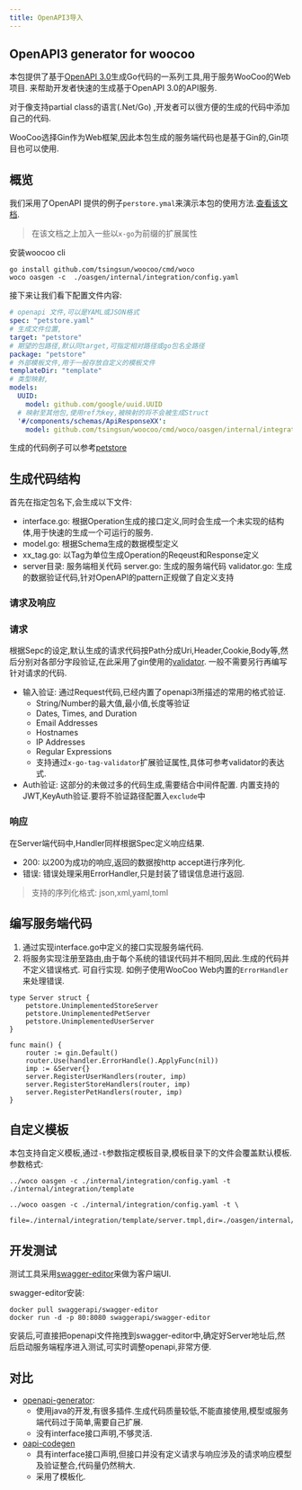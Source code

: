 ```yaml
---
title: OpenAPI3导入
---
```


## OpenAPI3 generator for woocoo

本包提供了基于[OpenAPI 3.0](https://github.com/OAI/OpenAPI-Specification/blob/master/versions/3.0.0.md)生成Go代码的一系列工具,用于服务WooCoo的Web项目.
来帮助开发者快速的生成基于OpenAPI 3.0的API服务.

对于像支持partial class的语言(.Net/Go) ,开发者可以很方便的生成的代码中添加自己的代码.

WooCoo选择Gin作为Web框架,因此本包生成的服务端代码也是基于Gin的,Gin项目也可以使用.


## 概览

我们采用了OpenAPI 提供的例子`perstore.ymal`来演示本包的使用方法.[查看该文档](./internal/integration/petstore.yaml).
> 在该文档之上加入一些以`x-go`为前缀的扩展属性

安装woocoo cli
```
go install github.com/tsingsun/woocoo/cmd/woco
woco oasgen -c  ./oasgen/internal/integration/config.yaml
```
接下来让我们看下配置文件内容:

```yaml
# openapi 文件,可以是YAML或JSON格式
spec: "petstore.yaml"
# 生成文件位置,
target: "petstore"
# 期望的包路径,默认同target,可指定相对路径或go包名全路径
package: "petstore"
# 外部模板文件,用于一般存放自定义的模板文件
templateDir: "template"
# 类型映射,
models:
  UUID:
    model: github.com/google/uuid.UUID
  # 映射至其他包,使用ref为key,被映射的将不会被生成Struct  
  '#/components/schemas/ApiResponseXX':
    model: github.com/tsingsun/woocoo/cmd/woco/oasgen/internal/integration.ApiResponse
```

生成的代码例子可以参考[petstore](./internal/integration/petstore)

## 生成代码结构

首先在指定包名下,会生成以下文件:

- interface.go: 根据Operation生成的接口定义,同时会生成一个未实现的结构体,用于快速的生成一个可运行的服务.
- model.go: 根据Schema生成的数据模型定义
- xx_tag.go: 以Tag为单位生成Operation的Reqeust和Response定义 
- server目录: 服务端相关代码
    server.go: 生成的服务端代码
    validator.go: 生成的数据验证代码,针对OpenAPI的pattern正规做了自定义支持

### 请求及响应

### 请求

根据Sepc的设定,默认生成的请求代码按Path分成Uri,Header,Cookie,Body等,然后分别对各部分字段验证,在此采用了gin使用的[validator](https://github.com/go-playground/validator).
一般不需要另行再编写针对请求的代码.

- 输入验证: 通过Request代码,已经内置了openapi3所描述的常用的格式验证.
  - String/Number的最大值,最小值,长度等验证
  - Dates, Times, and Duration
  - Email Addresses
  - Hostnames
  - IP Addresses
  - Regular Expressions
  - 支持通过`x-go-tag-validator`扩展验证属性,具体可参考validator的表达式.
- Auth验证: 这部分的未做过多的代码生成,需要结合中间件配置.
  内置支持的JWT,KeyAuth验证.要将不验证路径配置入`exclude`中
  

### 响应

在Server端代码中,Handler同样根据Spec定义响应结果.

- 200: 以200为成功的响应,返回的数据按http accept进行序列化.
- 错误: 错误处理采用ErrorHandler,只是封装了错误信息进行返回.

> 支持的序列化格式: json,xml,yaml,toml

## 编写服务端代码

1. 通过实现interface.go中定义的接口实现服务端代码.
2. 将服务实现注册至路由,由于每个系统的错误代码并不相同,因此.生成的代码并不定义错误格式. 可自行实现. 如例子使用WooCoo Web内置的`ErrorHandler`来处理错误.

```
type Server struct {
	petstore.UnimplementedStoreServer
	petstore.UnimplementedPetServer
	petstore.UnimplementedUserServer
}

func main() {
	router := gin.Default()
	router.Use(handler.ErrorHandle().ApplyFunc(nil))
	imp := &Server{}
	server.RegisterUserHandlers(router, imp)
	server.RegisterStoreHandlers(router, imp)
	server.RegisterPetHandlers(router, imp)
}	
```

## 自定义模板

本包支持自定义模板,通过`-t`参数指定模板目录,模板目录下的文件会覆盖默认模板.参数格式:

```shell
../woco oasgen -c ./internal/integration/config.yaml -t ./internal/integration/template
```
```shell
../woco oasgen -c ./internal/integration/config.yaml -t \
  file=./internal/integration/template/server.tmpl,dir=./oasgen/internal/integration/template2
```
## 开发测试

测试工具采用[swagger-editor](https://github.com/swagger-api/swagger-editor)来做为客户端UI.

swagger-editor安装:
```
docker pull swaggerapi/swagger-editor
docker run -d -p 80:8080 swaggerapi/swagger-editor
```
安装后,可直接把openapi文件拖拽到swagger-editor中,确定好Server地址后,然后启动服务端程序进入测试,可实时调整openapi,非常方便.

## 对比

- [openapi-generator](https://openapi-generator.tech): 
  - 使用java的开发,有很多插件.生成代码质量较低,不能直接使用,模型或服务端代码过于简单,需要自己扩展.
  - 没有interface接口声明,不够灵活.
- [oapi-codegen](https://github.com/deepmap/oapi-codegen)
  - 具有interface接口声明,但接口并没有定义请求与响应涉及的请求响应模型及验证整合,代码量仍然稍大.
  - 采用了模板化.